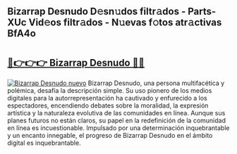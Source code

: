## Bizarrap Desnudo D𝚎sn𝚞dos filtr𝚊dos - Parts-XUc Vid𝚎os filtr𝚊dos - N𝚞evas f𝚘tos atr𝚊ctivas BfA4o

# <h2><a href="http://mb1kog.tromn.icu/?c=Bizarrap+Desnudo">🔗👉👉👉 Bizarrap Desnudo 🔗🔗</a></h2>

[![Bizarrap Desnudo nuevo](https://i.imgur.com/pEAQMta.gif)](http://mb1kog.tromn.icu/?c=Bizarrap+Desnudo)
Bizarrap Desnudo, una persona multifacética y polémica, desafía la descripción simple. Su uso pionero de los medios digitales para la autorrepresentación ha cautivado y enfurecido a los espectadores, encendiendo debates sobre la moralidad, la expresión artística y la naturaleza evolutiva de las comunidades en línea. Aunque sus planes futuros no están claros, su papel en la redefinición de la comunidad en línea es incuestionable. Impulsado por una determinación inquebrantable y un encanto innegable, el progreso de Bizarrap Desnudo en el ámbito digital es inquebrantable.
